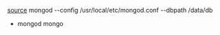 [source](https://www.runoob.com/nodejs/nodejs-mongodb.html)
mongod --config /usr/local/etc/mongod.conf --dbpath /data/db
- mongod
  mongo
  
